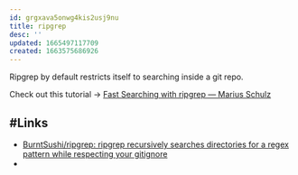 ```yaml
---
id: grgxava5onwg4kis2usj9nu
title: ripgrep
desc: ''
updated: 1665497117709
created: 1663575686926
---
```


Ripgrep by default restricts itself to searching inside a git repo.

Check out this tutorial -> [Fast Searching with ripgrep — Marius Schulz](https://mariusschulz.com/blog/fast-searching-with-ripgrep)

## #Links

* [BurntSushi/ripgrep: ripgrep recursively searches directories for a regex pattern while respecting your gitignore](https://github.com/BurntSushi/ripgrep)
* 